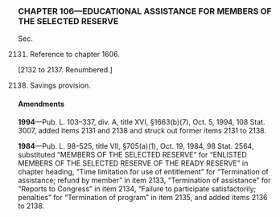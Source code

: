 ### **CHAPTER 106—EDUCATIONAL ASSISTANCE FOR MEMBERS OF THE SELECTED RESERVE** ###

Sec.

2131. Reference to chapter 1606.

[2132 to 2137. Renumbered.]

2138. Savings provision.

#### Amendments ####

**1994**—Pub. L. 103–337, div. A, title XVI, §1663(b)(7), Oct. 5, 1994, 108 Stat. 3007, added items 2131 and 2138 and struck out former items 2131 to 2138.

**1984**—Pub. L. 98–525, title VII, §705(a)(1), Oct. 19, 1984, 98 Stat. 2564, substituted “MEMBERS OF THE SELECTED RESERVE” for “ENLISTED MEMBERS OF THE SELECTED RESERVE OF THE READY RESERVE” in chapter heading, “Time limitation for use of entitlement” for “Termination of assistance; refund by member” in item 2133, “Termination of assistance” for “Reports to Congress” in item 2134, “Failure to participate satisfactorily; penalties” for “Termination of program” in item 2135, and added items 2136 to 2138.